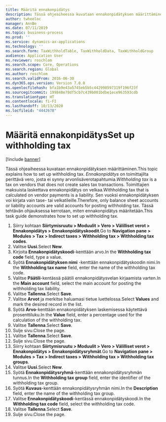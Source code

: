 ```yaml
---
title: Määritä ennakonpidätys
description: Tässä ohjeaiheessa kuvataan ennakonpidätyksen määrittäminen.
author: twheeloc
manager: AnnBe
ms.date: 07/11/2019
ms.topic: business-process
ms.prod: ''
ms.service: dynamics-ax-applications
ms.technology: ''
ms.search.form: TaxWithholdTable, TaxWithholdData, TaxWithholdGroup
audience: Application User
ms.reviewer: roschlom
ms.search.scope: Core, Operations
ms.search.region: Global
ms.author: roschlom
ms.search.validFrom: 2016-06-30
ms.dyn365.ops.version: Version 7.0.0
ms.openlocfilehash: bfa1b9e43a5745eb5b5c442998597319f196f23f
ms.sourcegitcommit: 199848e78df5cb7c439b001bdbe1ece963593cdb
ms.translationtype: HT
ms.contentlocale: fi-FI
ms.lasthandoff: 10/13/2020
ms.locfileid: "4442678"
---
```

# <a name="set-up-withholding-tax"></a><span data-ttu-id="79d0b-103">Määritä ennakonpidätys</span><span class="sxs-lookup"><span data-stu-id="79d0b-103">Set up withholding tax</span></span>

[!include [banner](../../includes/banner.md)]

<span data-ttu-id="79d0b-104">Tässä ohjeaiheessa kuvataan ennakonpidätyksen määrittäminen.</span><span class="sxs-lookup"><span data-stu-id="79d0b-104">This topic explains how to set up withholding tax.</span></span> <span data-ttu-id="79d0b-105">*Ennakonpidätys* on toimittajilta perittävä vero, josta ei synny arvonlisäverotapahtumia.</span><span class="sxs-lookup"><span data-stu-id="79d0b-105">*Withholding tax* is a tax on vendors that does not create sales tax transactions.</span></span> <span data-ttu-id="79d0b-106">Toimittajien maksuista laskettava ennakonpidätys on velkaa.</span><span class="sxs-lookup"><span data-stu-id="79d0b-106">Withholding tax that is calculated on vendor payments is a liability.</span></span> <span data-ttu-id="79d0b-107">Sen vuoksi ennakonpidätyksen voi kirjata vain tase- tai velkatileille.</span><span class="sxs-lookup"><span data-stu-id="79d0b-107">Therefore, only balance sheet accounts or liability accounts are valid accounts for posting withholding tax.</span></span> <span data-ttu-id="79d0b-108">Tässä tehtävän ohjauksessa kerrotaan, miten ennakonpidätys määritetään.</span><span class="sxs-lookup"><span data-stu-id="79d0b-108">This task guide demonstrates how to set up withholding tax.</span></span>

1. <span data-ttu-id="79d0b-109">Siirry kohtaan **Siirtymisruutu > Moduulit > Vero > Välilliset verot > Ennakonpidätys > Ennakonpidätyskoodit**.</span><span class="sxs-lookup"><span data-stu-id="79d0b-109">Go to **Navigation pane > Modules > Tax > Indirect taxes > Withholding tax > Withholding tax codes**.</span></span>
2. <span data-ttu-id="79d0b-110">Valitse **Uusi**.</span><span class="sxs-lookup"><span data-stu-id="79d0b-110">Select **New**.</span></span>
3. <span data-ttu-id="79d0b-111">Kirjoita **Ennakonpidätyskoodi**-kenttään arvo.</span><span class="sxs-lookup"><span data-stu-id="79d0b-111">In the **Withholding tax code** field, type a value.</span></span>
4. <span data-ttu-id="79d0b-112">Syötä **Ennakonpidätyksen nimi** -kenttään ennakonpidätyskoodin nimi.</span><span class="sxs-lookup"><span data-stu-id="79d0b-112">In the **Withholding tax name** field, enter the name of the withholding tax code.</span></span>
5. <span data-ttu-id="79d0b-113">Valitse **Päätili**-kentässä päätili ennakonpidätysvelan kirjaamista varten.</span><span class="sxs-lookup"><span data-stu-id="79d0b-113">In the **Main account** field, select the main account for posting the withholding tax liability.</span></span>
6. <span data-ttu-id="79d0b-114">Valitse **Tallenna**.</span><span class="sxs-lookup"><span data-stu-id="79d0b-114">Select **Save**.</span></span>
7. <span data-ttu-id="79d0b-115">Valitse **Arvot** ja merkitse haluamasi tietue luettelossa.</span><span class="sxs-lookup"><span data-stu-id="79d0b-115">Select **Values** and mark the desired record in the list.</span></span>
8. <span data-ttu-id="79d0b-116">Syötä **Arvo**-kenttään ennakonpidätyksen laskemisessa käytettävä prosenttiluku.</span><span class="sxs-lookup"><span data-stu-id="79d0b-116">In the **Value** field, enter a percentage used for the calculation of the withholding tax.</span></span>
9. <span data-ttu-id="79d0b-117">Valitse **Tallenna**.</span><span class="sxs-lookup"><span data-stu-id="79d0b-117">Select **Save**.</span></span>
10. <span data-ttu-id="79d0b-118">Sulje sivu.</span><span class="sxs-lookup"><span data-stu-id="79d0b-118">Close the page.</span></span>
11. <span data-ttu-id="79d0b-119">Valitse **Tallenna**.</span><span class="sxs-lookup"><span data-stu-id="79d0b-119">Select **Save**.</span></span>
12. <span data-ttu-id="79d0b-120">Sulje sivu.</span><span class="sxs-lookup"><span data-stu-id="79d0b-120">Close the page.</span></span>
13. <span data-ttu-id="79d0b-121">Siirry kohtaan **Siirtymisruutu > Moduulit > Vero > Välilliset verot > Ennakonpidätys > Ennakonpidätysryhmät**.</span><span class="sxs-lookup"><span data-stu-id="79d0b-121">Go to **Navigation pane > Modules > Tax > Indirect taxes > Withholding tax > Withholding tax groups**.</span></span>
14. <span data-ttu-id="79d0b-122">Valitse **Uusi**.</span><span class="sxs-lookup"><span data-stu-id="79d0b-122">Select **New**.</span></span>
15. <span data-ttu-id="79d0b-123">Syötä **Ennakonpidätysryhmä**-kenttään ennakonpidätysryhmän tunnus.</span><span class="sxs-lookup"><span data-stu-id="79d0b-123">In the **Withholding tax group** field, enter the identifier of the withholding tax group.</span></span>
16. <span data-ttu-id="79d0b-124">Syötä **Kuvaus**-kenttään ennakonpidätysryhmän nimi.</span><span class="sxs-lookup"><span data-stu-id="79d0b-124">In the **Description** field, enter the name of the withholding tax group.</span></span>
17. <span data-ttu-id="79d0b-125">Valitse **Ennakonpidätyskoodi**-kentässä ennakonpidätyskoodi.</span><span class="sxs-lookup"><span data-stu-id="79d0b-125">In the **Withholding tax code** field, select the withholding tax code.</span></span>
18. <span data-ttu-id="79d0b-126">Valitse **Tallenna**.</span><span class="sxs-lookup"><span data-stu-id="79d0b-126">Select **Save**.</span></span>
19. <span data-ttu-id="79d0b-127">Sulje sivu.</span><span class="sxs-lookup"><span data-stu-id="79d0b-127">Close the page.</span></span>

